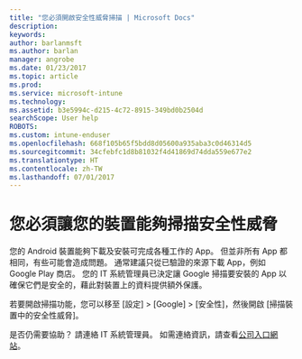 ```yaml
---
title: "您必須開啟安全性威脅掃描 | Microsoft Docs"
description: 
keywords: 
author: barlanmsft
ms.author: barlan
manager: angrobe
ms.date: 01/23/2017
ms.topic: article
ms.prod: 
ms.service: microsoft-intune
ms.technology: 
ms.assetid: b3e5994c-d215-4c72-8915-349bd0b2504d
searchScope: User help
ROBOTS: 
ms.custom: intune-enduser
ms.openlocfilehash: 668f105b65f5bdd8d05600a935aba3c0d46314d5
ms.sourcegitcommit: 34cfebfc1d8b81032f4d41869d74dda559e677e2
ms.translationtype: HT
ms.contentlocale: zh-TW
ms.lasthandoff: 07/01/2017
---
```

# <a name="you-need-to-make-your-device-able-to-scan-for-security-threats"></a>您必須讓您的裝置能夠掃描安全性威脅

您的 Android 裝置能夠下載及安裝可完成各種工作的 App。 但並非所有 App 都相同，有些可能會造成問題。 通常建議只從已驗證的來源下載 App，例如 Google Play 商店。 您的 IT 系統管理員已決定讓 Google 掃描要安裝的 App 以確保它們是安全的，藉此對裝置上的資料提供額外保護。

若要開啟掃描功能，您可以移至 [設定] > [Google] > [安全性]，然後開啟 [掃描裝置中的安全性威脅]。

是否仍需要協助？ 請連絡 IT 系統管理員。 如需連絡資訊，請查看[公司入口網站](http://portal.manage.microsoft.com)。
